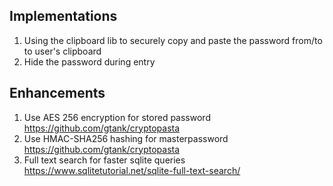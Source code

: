 ## Implementations
1. Using the clipboard lib to securely copy and paste the password from/to to user's clipboard
2. Hide the password during entry

## Enhancements
1. Use AES 256 encryption for stored password https://github.com/gtank/cryptopasta
1. Use HMAC-SHA256 hashing for masterpassword https://github.com/gtank/cryptopasta
3. Full text search for faster sqlite queries https://www.sqlitetutorial.net/sqlite-full-text-search/